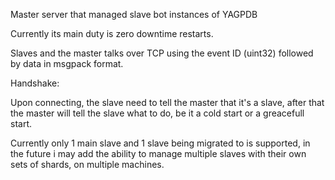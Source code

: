 Master server that managed slave bot instances of YAGPDB

Currently its main duty is zero downtime restarts.

Slaves and the master talks over TCP using the event ID (uint32) followed by data in msgpack format.

Handshake:

Upon connecting, the slave need to tell the master that it's a slave, after that the master will tell the slave what to do, be it a cold start or a greacefull start.

Currently only 1 main slave and 1 slave being migrated to is supported, in the future i may add the ability to manage multiple slaves with their own sets of shards, on multiple machines.

